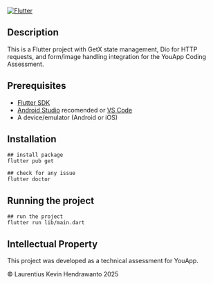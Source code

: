 [![Flutter](https://img.shields.io/badge/Flutter-3.29.1-blue?logo=flutter)](https://flutter.dev)

## Description

This is a Flutter project with GetX state management, Dio for HTTP requests, and form/image handling integration for the YouApp Coding Assessment.

## Prerequisites

- [Flutter SDK](https://flutter.dev/docs/get-started/install)
- [Android Studio](https://developer.android.com/studio) recomended or [VS Code](https://code.visualstudio.com/)
- A device/emulator (Android or iOS)

## Installation

```shell
## install package
flutter pub get

## check for any issue
flutter doctor
```

## Running the project
```shell
## run the project
flutter run lib/main.dart
```

## Intellectual Property

This project was developed as a technical assessment for YouApp.

© Laurentius Kevin Hendrawanto 2025